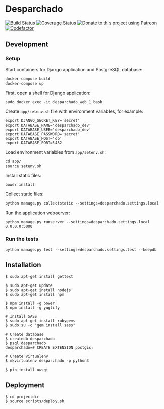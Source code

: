 # Desparchado

[![Build Status](https://travis-ci.com/cansadadeserfeliz/desparchado.svg?branch=master)](https://travis-ci.com/cansadadeserfeliz/desparchado)
[![Coverage Status](https://codecov.io/gh/cansadadeserfeliz/desparchado/branch/master/graphs/badge.svg?branch=master)](https://codecov.io/github/cansadadeserfeliz/desparchado?branch=master)
[![Donate to this project using Patreon](https://img.shields.io/badge/patreon-donate-yellow.svg)](https://www.patreon.com/desparchado)
[![Codefactor](https://www.codefactor.io/repository/github/cansadadeserfeliz/desparchado/badge?style=social)](https://www.codefactor.io/repository/github/cansadadeserfeliz/desparchado)

## Development

### Setup

Start containers for Django application and PostgreSQL database:

    docker-compose build
    docker-compose up

First, open a shell for Django application:

    sudo docker exec -it desparchado_web_1 bash

Create `app/setenv.sh` file with environment variables, for example:

    export DJANGO_SECRET_KEY='secret'
    export DATABASE_NAME='desparchado_dev'
    export DATABASE_USER='desparchado_dev'
    export DATABASE_PASSWORD='secret'
    export DATABASE_HOST='db'
    export DATABASE_PORT=5432

Load environment variables from `app/setenv.sh`:

    cd app/
    source setenv.sh

Install static files:

    bower install

Collect static files:

    python manage.py collectstatic --settings=desparchado.settings.local

Run the application webserver:

    python manage.py runserver --settings=desparchado.settings.local 0.0.0.0:5000

### Run the tests

    python manage.py test --settings=desparchado.settings.test --keepdb

## Installation

    $ sudo apt-get install gettext

    $ sudo apt-get update
    $ sudo apt-get install nodejs
    $ sudo apt-get install npm

    $ npm install -g bower
    $ npm install -g yuglify

    # Install SASS
    $ sudo apt-get install rubygems
    $ sudo su -c "gem install sass"

    # Create database
    $ createdb desparchado
    $ psql desparchado
    desparchado=# CREATE EXTENSION postgis;

    # Create virtualenv
    $ mkvirtualenv desparchado -p python3

    $ pip install uwsgi

## Deployment

    $ cd projectdir
    $ source scripts/deploy.sh

